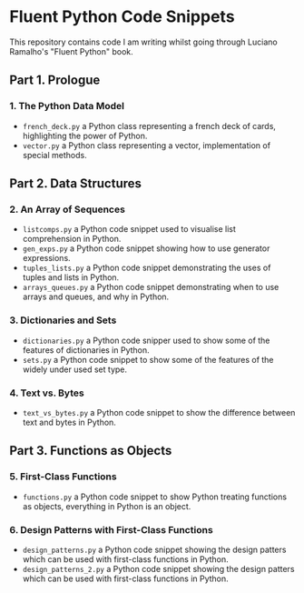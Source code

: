 # Fluent Python Code Snippets

This repository contains code I am writing whilst going through Luciano Ramalho's "Fluent Python" book.

## Part 1. Prologue

### 1. The Python Data Model

- `french_deck.py` a Python class representing a french deck of cards, highlighting the power of Python.
- `vector.py` a Python class representing a vector, implementation of special methods.

## Part 2. Data Structures

### 2. An Array of Sequences

- `listcomps.py` a Python code snippet used to visualise list comprehension in Python.
- `gen_exps.py` a Python code snippet showing how to use generator expressions.
- `tuples_lists.py` a Python code snippet demonstrating the uses of tuples and lists in Python.
- `arrays_queues.py` a Python code snippet demonstrating when to use arrays and queues, and why in Python.

### 3. Dictionaries and Sets

- `dictionaries.py` a Python code snipper used to show some of the features of dictionaries in Python.
- `sets.py` a Python code snippet to show some of the features of the widely under used set type.

### 4. Text vs. Bytes

- `text_vs_bytes.py` a Python code snippet to show the difference between text and bytes in Python.

## Part 3. Functions as Objects

### 5. First-Class Functions

- `functions.py` a Python code snippet to show Python treating functions as objects, everything in Python is an object.

### 6. Design Patterns with First-Class Functions

- `design_patterns.py` a Python code snippet showing the design patters which can be used with first-class functions in Python.
- `design_patterns_2.py` a Python code snippet showing the design patters which can be used with first-class functions in Python.
